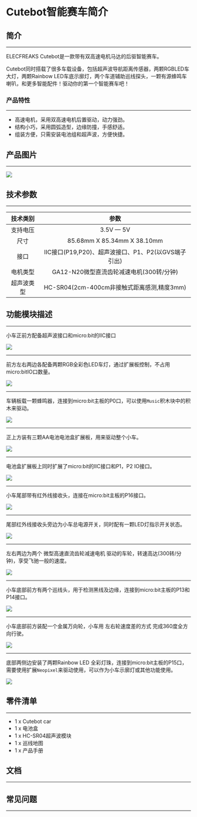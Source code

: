 # Cutebot智能赛车简介
## 简介  
---

ELECFREAKS Cutebot是一款带有双高速电机马达的后驱智能赛车。

Cutebot同时搭载了很多车载设备，包括超声波导航距离传感器，两颗RGBLED车大灯，两颗Rainbow LED车底示廓灯，两个车道辅助巡线探头，一颗有源蜂鸣车喇叭，和更多智能配件！驱动你的第一个智能赛车吧！

### 产品特性
---

- 高速电机，采用双高速电机后置驱动，动力强劲。
- 结构小巧，采用圆弧造型，边缘防撞，手感舒适。
- 组装方便，只需安装电池组和超声波，方便快捷。
 
## 产品图片
---
![](https://raw.githubusercontent.com/elecfreaks/learn-cn/master/microbitKit/smart_cutebot/images/cutebot_01_01.jpg)

## 技术参数
---

|技术类别 |参数|
|:-:|:-:|
|支持电压| 3.5V — 5V |
| 尺寸 |85.68mm X 85.34mm X 38.10mm|
| 接口 |IIC接口(P19,P20)、超声波接口、P1、P2(以GVS端子引出)|
| 电机类型 |GA12-N20微型直流齿轮减速电机(300转/分钟)|
| 超声波类型 |HC-SR04(2cm-400cm非接触式距离感测,精度3mm)|

## 功能模块描述
---
小车正前方配备超声波接口和micro:bit的IIC接口

![](https://raw.githubusercontent.com/elecfreaks/learn-cn/master/microbitKit/smart_cutebot/images/cutebot_01_02.jpg)

- - - - -

前方左右两边各配备两颗RGB全彩色LED车灯，通过扩展板控制，不占用micro:bitIO口数量。

![](https://raw.githubusercontent.com/elecfreaks/learn-cn/master/microbitKit/smart_cutebot/images/cutebot_01_03.jpg)

- - - - -

车辆板载一颗蜂鸣器，连接到micro:bit主板的P0口，可以使用`Music`积木块中的积木来驱动。


![](https://raw.githubusercontent.com/elecfreaks/learn-cn/master/microbitKit/smart_cutebot/images/cutebot_01_13.jpg)

- - - - -

正上方装有三颗AA电池电池盒扩展板，用来驱动整个小车。

![](https://raw.githubusercontent.com/elecfreaks/learn-cn/master/microbitKit/smart_cutebot/images/cutebot_01_04.jpg)

- - - - -

电池盒扩展板上同时扩展了micro:bit的IIC接口和P1，P2 IO接口。

![](https://raw.githubusercontent.com/elecfreaks/learn-cn/master/microbitKit/smart_cutebot/images/cutebot_01_05.jpg)

- - - - -

小车尾部带有红外线接收头，连接在micro:bit主板的P16接口。

![](https://raw.githubusercontent.com/elecfreaks/learn-cn/master/microbitKit/smart_cutebot/images/cutebot_01_06.jpg)

- - - - -

尾部红外线接收头旁边为小车总电源开关，同时配有一颗LED灯指示开关状态。

![](https://raw.githubusercontent.com/elecfreaks/learn-cn/master/microbitKit/smart_cutebot/images/cutebot_01_07.jpg)

- - - - -

左右两边为两个 微型高速直流齿轮减速电机 驱动的车轮，转速高达(300转/分钟)，享受飞驰一般的速度。

![](https://raw.githubusercontent.com/elecfreaks/learn-cn/master/microbitKit/smart_cutebot/images/cutebot_01_08.jpg)

- - - - -

小车底部前方有两个巡线头，用于检测黑线及边缘，连接到micro:bit主板的P13和P14接口。

![](https://raw.githubusercontent.com/elecfreaks/learn-cn/master/microbitKit/smart_cutebot/images/cutebot_01_09.jpg)

- - - - -

小车底部前方装配一个金属万向轮，小车用 左右轮速度差的方式 完成360度全方向行驶。

![](https://raw.githubusercontent.com/elecfreaks/learn-cn/master/microbitKit/smart_cutebot/images/cutebot_01_10.jpg)

- - - - -

底部两侧边安装了两颗Rainbow LED 全彩灯珠，连接到micro:bit主板的P15口，需要使用扩展`Neopixel`来驱动使用，可以作为小车示廓灯或其他功能使用。

![](https://raw.githubusercontent.com/elecfreaks/learn-cn/master/microbitKit/smart_cutebot/images/cutebot_01_11.jpg)
## 零件清单
---

- 1 x Cutebot car
- 1 x 电池盒
- 1 x HC-SR04超声波模块
- 1 x 巡线地图
- 1 x 产品手册

## 文档
---

## 常见问题
---
